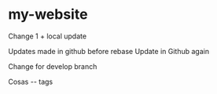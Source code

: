# my-website

Change 1 + local update

Updates made in github before rebase
Update in Github again

Change for develop branch

Cosas -- tags
